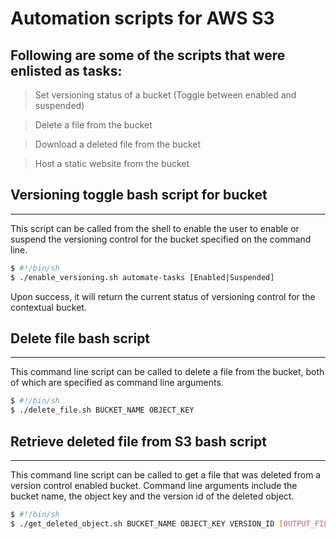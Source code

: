 # Automation scripts for AWS S3

## Following are some of the scripts that were enlisted as tasks:

> Set versioning status of a bucket (Toggle between enabled and suspended)

> Delete a file from the bucket

> Download a deleted file from the bucket

> Host a static website from the bucket

## Versioning toggle bash script for bucket

---

This script can be called from the shell to enable the user to enable or suspend the versioning control for the bucket specified on the command line.

```sh
$ #!/bin/sh
$ ./enable_versioning.sh automate-tasks [Enabled|Suspended]
```

Upon success, it will return the current status of versioning control for the contextual bucket.

## Delete file bash script

---

This command line script can be called to delete a file from the bucket, both of which are specified as command line arguments.

```sh
$ #!/bin/sh
$ ./delete_file.sh BUCKET_NAME OBJECT_KEY
```

## Retrieve deleted file from S3 bash script

---

This command line script can be called to get a file that was deleted from a version control enabled bucket. Command line arguments include the bucket name, the object key and the version id of the deleted object.

```sh
$ #!/bin/sh
$ ./get_deleted_object.sh BUCKET_NAME OBJECT_KEY VERSION_ID [OUTPUT_FILENAME]
```
